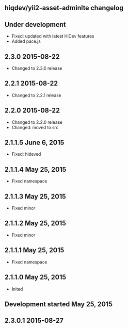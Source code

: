 hiqdev/yii2-asset-adminlte changelog
------------------------------------

## Under development

- Fixed: updated with latest HiDev features
- Added pace.js

## 2.3.0 2015-08-22

- Changed to 2.3.0 release

## 2.2.1 2015-08-22

- Changed to 2.2.1 release

## 2.2.0 2015-08-22

- Changed to 2.2.0 release
- Changed: moved to src

## 2.1.1.5 June 6, 2015

- Fixed: hideved

## 2.1.1.4 May 25, 2015

- Fixed namespace

## 2.1.1.3 May 25, 2015

- Fixed minor

## 2.1.1.2 May 25, 2015

- Fixed minor

## 2.1.1.1 May 25, 2015

- Fixed namespace

## 2.1.1.0 May 25, 2015

- Inited

## Development started May 25, 2015


## 2.3.0.1 2015-08-27

